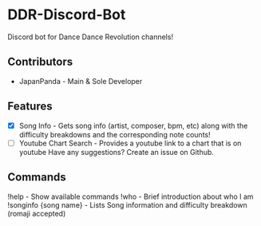 # DDR-Discord-Bot
Discord bot for Dance Dance Revolution channels!

## Contributors
* JapanPanda - Main & Sole Developer

## Features
- [X] Song Info - Gets song info (artist, composer, bpm, etc) along with the difficulty breakdowns and the corresponding note counts!
- [ ] Youtube Chart Search - Provides a youtube link to a chart that is on youtube
Have any suggestions? Create an issue on Github.

## Commands
!help - Show available commands
!who - Brief introduction about who I am
!songinfo {song name} - Lists Song information and difficulty breakdown (romaji accepted)
